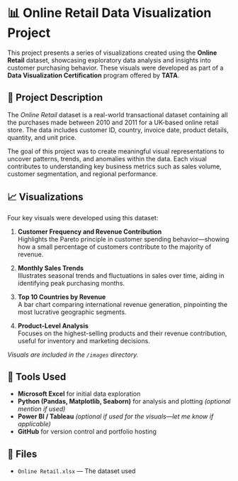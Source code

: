 # 📊 Online Retail Data Visualization Project

This project presents a series of visualizations created using the **Online Retail** dataset, showcasing exploratory data analysis and insights into customer purchasing behavior. These visuals were developed as part of a **Data Visualization Certification** program offered by **TATA**.

## 📝 Project Description

The *Online Retail* dataset is a real-world transactional dataset containing all the purchases made between 2010 and 2011 for a UK-based online retail store. The data includes customer ID, country, invoice date, product details, quantity, and unit price. 

The goal of this project was to create meaningful visual representations to uncover patterns, trends, and anomalies within the data. Each visual contributes to understanding key business metrics such as sales volume, customer segmentation, and regional performance.

## 📈 Visualizations

Four key visuals were developed using this dataset:

1. **Customer Frequency and Revenue Contribution**  
   Highlights the Pareto principle in customer spending behavior—showing how a small percentage of customers contribute to the majority of revenue.

2. **Monthly Sales Trends**  
   Illustrates seasonal trends and fluctuations in sales over time, aiding in identifying peak purchasing months.

3. **Top 10 Countries by Revenue**  
   A bar chart comparing international revenue generation, pinpointing the most lucrative geographic segments.

4. **Product-Level Analysis**  
   Focuses on the highest-selling products and their revenue contribution, useful for inventory and marketing decisions.

*Visuals are included in the `/images` directory.*

## 🧰 Tools Used

- **Microsoft Excel** for initial data exploration
- **Python (Pandas, Matplotlib, Seaborn)** for analysis and plotting *(optional mention if used)*
- **Power BI / Tableau** *(optional if used for the visuals—let me know if applicable)*
- **GitHub** for version control and portfolio hosting

## 📁 Files

- `Online Retail.xlsx` — The dataset used
